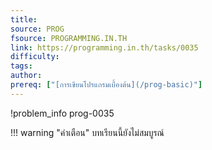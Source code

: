 ```yaml
---
title: 
source: PROG
fsource: PROGRAMMING.IN.TH
link: https://programming.in.th/tasks/0035
difficulty: 
tags: 
author: 
prereq: ["[การเขียนโปรแกรมเบื้องต้น](/prog-basic)"]
---
```


!problem_info prog-0035

!!! warning "คำเตือน"
    บทเรียนนี้ยังไม่สมบูรณ์